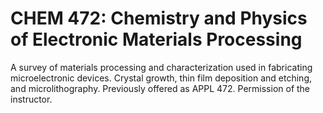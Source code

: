 # CHEM 472: Chemistry and Physics of Electronic Materials Processing

A survey of materials processing and characterization used in fabricating microelectronic devices. Crystal growth, thin film deposition and etching, and microlithography. Previously offered as APPL 472. Permission of the instructor.